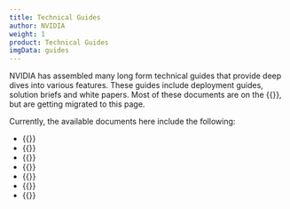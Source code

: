 ```yaml
---
title: Technical Guides
author: NVIDIA
weight: 1
product: Technical Guides
imgData: guides
---
```


NVIDIA has assembled many long form technical guides that provide deep dives into various features. These guides include deployment guides, solution briefs and white papers. Most of these documents are on the {{<exlink url="https://resource.nvidia.com/l/en-us-networking" text="main website">}}, but are getting migrated to this page.

Currently, the available documents here include the following:

- {{<link title="Cumulus Linux VXLAN and EVPN Network Reference Design Guide">}}
- {{<link title="Data Center Interconnect Reference Design Guide">}}
- {{<link title="Data Center Network Automation Quick Start Guide">}}
- {{<link title="Production Ready Automation Guide">}}
- {{<link title="Cumulus Linux Security Guide">}}
- {{<link title="Cumulus Linux Configuration Guide for Ethernet Storage Fabrics">}}
- {{<link title="Cumulus Linux Deployment Guide for VMware NSX-T">}}
